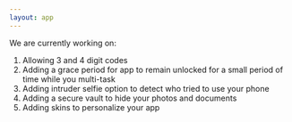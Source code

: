 ```yaml
---
layout: app
---
```


We are currently working on:
1. Allowing 3 and 4 digit codes
1. Adding a grace period for app to remain unlocked for a small period of time while you multi-task
1. Adding intruder selfie option to detect who tried to use your phone
1. Adding a secure vault to hide your photos and documents
1. Adding skins to personalize your app